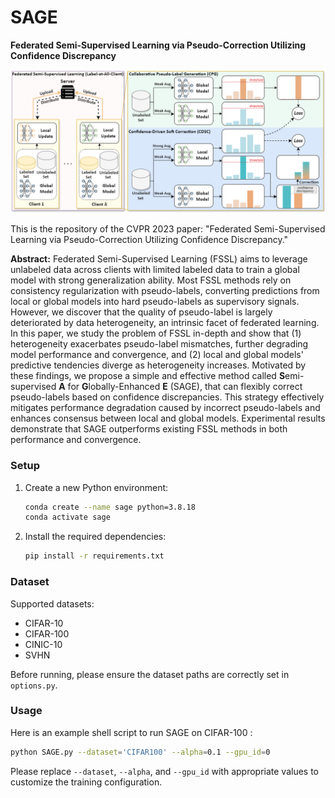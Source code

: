 # SAGE

**Federated Semi-Supervised Learning via Pseudo-Correction Utilizing Confidence Discrepancy**

![pipeline.png](pipeline.png)

This is the repository of the CVPR 2023 paper: "Federated Semi-Supervised Learning via Pseudo-Correction Utilizing Confidence Discrepancy."

**Abstract:** Federated Semi-Supervised Learning (FSSL) aims to leverage unlabeled data across clients with limited labeled data to train a global model with strong generalization ability. Most FSSL methods rely on consistency regularization with pseudo-labels, converting predictions from local or global models into hard pseudo-labels as supervisory signals. However, we discover that the quality of pseudo-label is largely deteriorated by data heterogeneity, an intrinsic facet of federated learning. In this paper, we study the problem of FSSL in-depth and show that (1) heterogeneity exacerbates pseudo-label mismatches, further degrading model performance and convergence, and (2) local and global models' predictive tendencies diverge as heterogeneity increases. Motivated by these findings, we propose a simple and effective method called **S**emi-supervised **A** for **G**lobally-Enhanced **E** (SAGE), that can flexibly correct pseudo-labels based on confidence discrepancies. This strategy effectively mitigates performance degradation caused by incorrect pseudo-labels and enhances consensus between local and global models. Experimental results demonstrate that SAGE outperforms existing FSSL methods in both performance and convergence.

### Setup

1. Create a new Python environment:

   ```bash
   conda create --name sage python=3.8.18 
   conda activate sage
   ```

2. Install the required dependencies:

   ```bash
   pip install -r requirements.txt
   ```

### Dataset

Supported datasets:

* CIFAR-10
* CIFAR-100
* CINIC-10
* SVHN

Before running, please ensure the dataset paths are correctly set in `options.py`.

### Usage

Here is an example shell script to run SAGE on CIFAR-100 :

```bash
python SAGE.py --dataset='CIFAR100' --alpha=0.1 --gpu_id=0
```

Please replace `--dataset`, `--alpha`, and `--gpu_id` with appropriate values to customize the training configuration.



